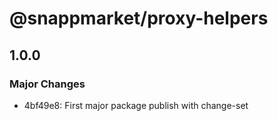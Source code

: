 # @snappmarket/proxy-helpers

## 1.0.0
### Major Changes

- 4bf49e8: First major package publish with change-set
